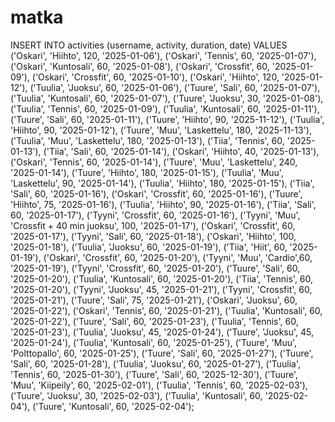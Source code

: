 # matka


INSERT INTO activities (username, activity, duration, date) VALUES
('Oskari', 'Hiihto', 120, '2025-01-06'),
('Oskari', 'Tennis', 60, '2025-01-07'),
('Oskari', 'Kuntosali', 60, '2025-01-08'),
('Oskari', 'Crossfit', 60, '2025-01-09'),
('Oskari', 'Crossfit', 60, '2025-01-10'),
('Oskari', 'Hiihto', 120, '2025-01-12'),
('Tuulia', 'Juoksu', 60, '2025-01-06'),
('Tuure', 'Sali', 60, '2025-01-07'),
('Tuulia', 'Kuntosali', 60, '2025-01-07'),
('Tuure', 'Juoksu', 30, '2025-01-08'),
('Tuulia', 'Tennis', 60, '2025-01-09'),
('Tuulia', 'Kuntosali', 60, '2025-01-11'),
('Tuure', 'Sali', 60, '2025-01-11'),
('Tuure', 'Hiihto', 90, '2025-11-12'),
('Tuulia', 'Hiihto', 90, '2025-01-12'),
('Tuure', 'Muu', 'Laskettelu', 180, '2025-11-13'),
('Tuulia', 'Muu', 'Laskettelu', 180, '2025-01-13'),
('Tiia', 'Tennis', 60, '2025-01-13'),
('Tiia', 'Sali', 60, '2025-01-14'),
('Oskari', 'Hiihto', 40, '2025-01-13'),
('Oskari', 'Tennis', 60, '2025-01-14'),
('Tuure', 'Muu', 'Laskettelu', 240, '2025-01-14'),
('Tuure', 'Hiihto', 180, '2025-01-15'),
('Tuulia', 'Muu', 'Laskettelu', 90, '2025-01-14'),
('Tuulia', 'Hiihto', 180, '2025-01-15'),
('Tiia', 'Sali', 60, '2025-01-16'),
('Oskari', 'Crossfit', 60, '2025-01-16'),
('Tuure', 'Hiihto', 75, '2025-01-16'),
('Tuulia', 'Hiihto', 90, '2025-01-16'),
('Tiia', 'Sali', 60, '2025-01-17'),
('Tyyni', 'Crossfit', 60, '2025-01-16'),
('Tyyni', 'Muu', 'Crossfit + 40 min juoksu', 100, '2025-01-17'),
('Oskari', 'Crossfit', 60, '2025-01-17'),
('Tyyni', 'Sali', 60, '2025-01-18'),
('Oskari', 'Hiihto', 100, '2025-01-18'),
('Tuulia', 'Juoksu', 60, '2025-01-19'),
('Tiia', 'Hiit', 60, '2025-01-19'),
('Oskari', 'Crossfit', 60, '2025-01-20'),
('Tyyni', 'Muu', 'Cardio',60, '2025-01-19'),
('Tyyni', 'Crossfit', 60, '2025-01-20'),
('Tuure', 'Sali', 60, '2025-01-20'),
('Tuulia', 'Kuntosali', 60, '2025-01-20'),
('Tiia', 'Tennis', 60, '2025-01-20'),
('Tyyni', 'Juoksu', 45, '2025-01-21'),
('Tyyni', 'Crossfit', 60, '2025-01-21'),
('Tuure', 'Sali', 75, '2025-01-21'),
('Oskari', 'Juoksu', 60, '2025-01-22'),
('Oskari', 'Tennis', 60, '2025-01-21'),
('Tuulia', 'Kuntosali', 60, '2025-01-22'),
('Tuure', 'Sali', 60, '2025-01-23'),
('Tuulia', 'Tennis', 60, '2025-01-23'),
('Tuulia', 'Juoksu', 45, '2025-01-24'),
('Tuure', 'Juoksu', 45, '2025-01-24'),
('Tuulia', 'Kuntosali', 60, '2025-01-25'),
('Tuure', 'Muu', 'Polttopallo', 60, '2025-01-25'),
('Tuure', 'Sali', 60, '2025-01-27'),
('Tuure', 'Sali', 60, '2025-01-28'),
('Tuulia', 'Juoksu', 60, '2025-01-27'),
('Tuulia', 'Tennis', 60, '2025-01-30'),
('Tuure', 'Sali', 60, '2025-12-30'),
('Tuure', 'Muu', 'Kiipeily', 60, '2025-02-01'),
('Tuulia', 'Tennis', 60, '2025-02-03'),
('Tuure', 'Juoksu', 30, '2025-02-03'),
('Tuulia', 'Kuntosali', 60, '2025-02-04'),
('Tuure', 'Kuntosali', 60, '2025-02-04');
